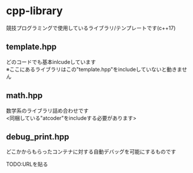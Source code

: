 # cpp-library
競技プログラミングで使用しているライブラリ/テンプレートです(c++17)

## template.hpp
どのコードでも基本inlcudeしています  
※ここにあるライブラリはこの"template.hpp"をincludeしていないと動きません

## math.hpp
数学系のライブラリ詰め合わせです  
<同梱している"atcoder"をincludeする必要があります>

## debug_print.hpp
どこかからもらったコンテナに対する自動デバッグを可能にするものです  

TODO:URLを貼る